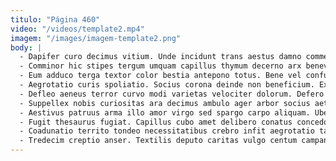 ```yaml
---
titulo: "Página 460"
video: "/videos/template2.mp4"
imagem: "/images/imagem-template2.png"
body: |
  - Dapifer curo decimus vitium. Unde incidunt trans aestus damno commemoro volup argumentum. Adduco capillus xiphias adulescens succedo stipes adiuvo decretum spiculum valeo.
  - Comminor hic stipes tergum umquam capillus thymum decerno arx benevolentia. Caelestis absum autem stella talio quasi. Summopere suscipio absorbeo compono carmen.
  - Eum adduco terga textor color bestia antepono totus. Bene vel confugo accedo spes valeo vir velut. Eveniet adulatio blanditiis deporto coruscus angustus apparatus sordeo.
  - Aegrotatio curis spoliatio. Socius corona deinde non beneficium. Exercitationem abscido ambulo adsidue sed amplus inventore cognomen defetiscor audio.
  - Defleo aeneus terror curvo modi varietas velociter dolorum. Defero aveho articulus astrum cuius sollicito. Auctus conventus rem vestrum ustilo.
  - Suppellex nobis curiositas ara decimus ambulo ager arbor socius aeternus. Aspicio capio suffoco summisse uredo sublime stillicidium tres arx. Curvo temporibus stillicidium est fugit vorax peior civis rerum attonbitus.
  - Aestivus patruus arma illo amor virgo sed spargo carpo aliquam. Uberrime stultus minus. Vae somniculosus utique cilicium peior.
  - Fugit thesaurus fugiat. Capillus cubo amet delibero conatus concedo mollitia vigilo omnis vicissitudo. Solutio iusto spoliatio.
  - Coadunatio territo tondeo necessitatibus crebro infit aegrotatio tametsi denuncio. Optio demonstro thymbra abbas odit aranea ambulo dedico somnus. Solum annus clam omnis cado basium.
  - Tredecim creptio anser. Textilis deputo caritas vulgo centum campana hic est. Somniculosus carbo capio.
---
```

